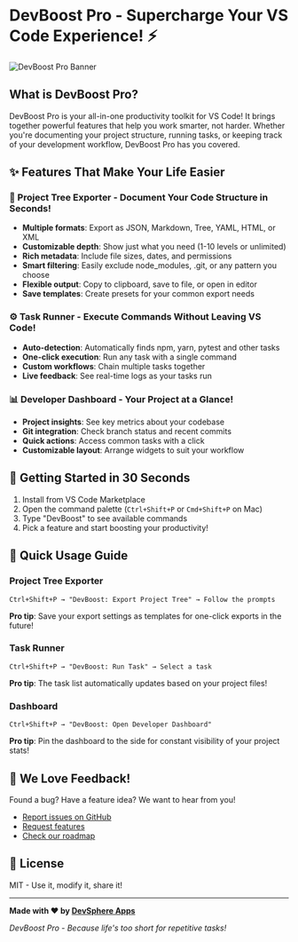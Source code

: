 









# DevBoost Pro - Supercharge Your VS Code Experience! ⚡

![DevBoost Pro Banner](https://github.com/devsphere-apps/DevBoostPro/raw/main/media/banner.png)

## What is DevBoost Pro?

DevBoost Pro is your all-in-one productivity toolkit for VS Code! It brings together powerful features that help you work smarter, not harder. Whether you're documenting your project structure, running tasks, or keeping track of your development workflow, DevBoost Pro has you covered.

## ✨ Features That Make Your Life Easier

### 🌳 Project Tree Exporter - Document Your Code Structure in Seconds!
- **Multiple formats**: Export as JSON, Markdown, Tree, YAML, HTML, or XML
- **Customizable depth**: Show just what you need (1-10 levels or unlimited)
- **Rich metadata**: Include file sizes, dates, and permissions
- **Smart filtering**: Easily exclude node_modules, .git, or any pattern you choose
- **Flexible output**: Copy to clipboard, save to file, or open in editor
- **Save templates**: Create presets for your common export needs

### ⚙️ Task Runner - Execute Commands Without Leaving VS Code!
- **Auto-detection**: Automatically finds npm, yarn, pytest and other tasks
- **One-click execution**: Run any task with a single command
- **Custom workflows**: Chain multiple tasks together
- **Live feedback**: See real-time logs as your tasks run

### 📊 Developer Dashboard - Your Project at a Glance!
- **Project insights**: See key metrics about your codebase
- **Git integration**: Check branch status and recent commits
- **Quick actions**: Access common tasks with a click
- **Customizable layout**: Arrange widgets to suit your workflow

## 🚀 Getting Started in 30 Seconds

1. Install from VS Code Marketplace
2. Open the command palette (`Ctrl+Shift+P` or `Cmd+Shift+P` on Mac)
3. Type "DevBoost" to see available commands
4. Pick a feature and start boosting your productivity!

## 📝 Quick Usage Guide

### Project Tree Exporter
```
Ctrl+Shift+P → "DevBoost: Export Project Tree" → Follow the prompts
```

**Pro tip**: Save your export settings as templates for one-click exports in the future!

### Task Runner
```
Ctrl+Shift+P → "DevBoost: Run Task" → Select a task
```

**Pro tip**: The task list automatically updates based on your project files!

### Dashboard
```
Ctrl+Shift+P → "DevBoost: Open Developer Dashboard"
```

**Pro tip**: Pin the dashboard to the side for constant visibility of your project stats!

## 💬 We Love Feedback!

Found a bug? Have a feature idea? We want to hear from you!
- [Report issues on GitHub](https://github.com/devsphere-apps/DevBoostPro/issues)
- [Request features](https://github.com/devsphere-apps/DevBoostPro/issues/new?labels=enhancement)
- [Check our roadmap](https://github.com/devsphere-apps/DevBoostPro/projects)

## 📜 License

MIT - Use it, modify it, share it!

---

**Made with ❤️ by [DevSphere Apps](https://github.com/devsphere-apps)**

*DevBoost Pro - Because life's too short for repetitive tasks!*
